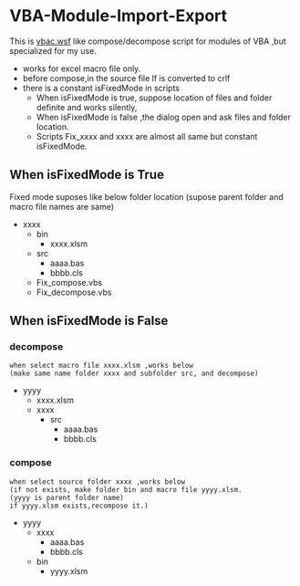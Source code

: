 # VBA-Module-Import-Export
This is [vbac.wsf](https://github.com/vbaidiot/ariawase) like compose/decompose script for modules of VBA ,but specialized for my use.

* works for excel macro file only.
* before compose,in the source file lf is converted to crlf 
* there is a constant isFixedMode in scripts 
    * When isFixedMode is true, suppose location of files and folder definite and works silently,
    * When isFixedMode  is false ,the dialog open and ask files and folder location.
    * Scripts Fix_xxxx and xxxx are almost all same but constant isFixedMode.

## When isFixedMode  is True 

Fixed mode suposes like below folder location 
(supose parent folder and macro file names are same)

+ xxxx
    + bin
        + xxxx.xlsm
    + src
        + aaaa.bas
        + bbbb.cls
    + Fix_compose.vbs
    + Fix_decompose.vbs

## When isFixedMode is False

###  decompose

    when select macro file xxxx.xlsm ,works below
    (make same name folder xxxx and subfolder src, and decompose)

+ yyyy
    + xxxx.xlsm
    + xxxx
        + src
            + aaaa.bas
            + bbbb.cls

### compose

    when select source folder xxxx ,works below
    (if not exists, make folder bin and macro file yyyy.xlsm.
    (yyyy is parent folder name)
    if yyyy.xlsm exists,recompose it.)

 + yyyy
    + xxxx
        + aaaa.bas
        + bbbb.cls
    + bin
        + yyyy.xlsm     
